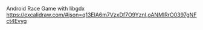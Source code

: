 Android Race Game with libgdx
https://excalidraw.com/#json=q13ElA6m7VzxDf7O9Yznl,oANMlRrO0397gNFct4Evyg
